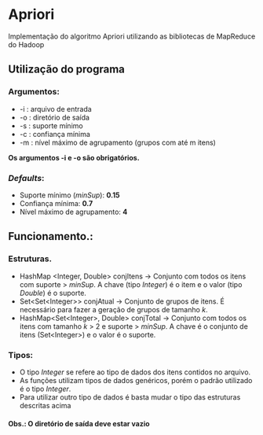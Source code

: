 # Apriori
Implementação do algoritmo Apriori utilizando as bibliotecas de MapReduce do Hadoop

## Utilização do programa
### Argumentos:
<ul>
<li>-i : arquivo de entrada</li>
<li>-o : diretório de saída</li>
<li>-s : suporte mínimo</li>
<li>-c : confiança mínima</li>
<li>-m : nível máximo de agrupamento (grupos com até m itens)</li>
</ul>
<strong>Os argumentos -i e -o são obrigatórios.</strong>

### <em>Defaults</em>:
<ul>
<li>Suporte mínimo (<em>minSup</em>): <strong>0.15</strong></li>
<li>Confiança mínima: <strong>0.7</strong></li>
<li>Nível máximo de agrupamento: <strong>4</strong></li>
</ul>

## Funcionamento.:
### Estruturas. 
<ul>
<li>HashMap &lt;Integer, Double&gt; conjItens → Conjunto com todos os itens com suporte &gt;
<em>minSup</em>. A chave (tipo <em>Integer</em>) é o item e o valor (tipo <em>Double</em>) é o suporte.</li>
<li>Set&lt;Set&lt;Integer&gt;&gt; conjAtual → Conjunto de grupos de itens. É necessário para fazer
a geração de grupos de tamanho <em>k</em>.</li>
<li>HashMap&lt;Set&lt;Integer&gt;, Double&gt; conjTotal → Conjunto com todos os itens com
tamanho <em>k</em> &gt; 2 e suporte &gt; <em>minSup</em>. A chave é o conjunto de itens (Set&lt;Integer&gt;) e o
valor é o suporte.</li>
</ul>

### Tipos:
<ul><li>O tipo <em>Integer</em> se refere ao tipo de dados dos itens contidos no arquivo.</li>
<li>As funções utilizam tipos de dados genéricos, porém o padrão utilizado é o tipo <em>Integer</em>. </li>
<li>Para utilizar outro tipo de dados é basta mudar o tipo das estruturas descritas acima</li></ul>

#### Obs.: O diretório de saída deve estar vazio
